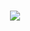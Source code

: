 

<br>
<p align="center">
  <a>
    <img align="center" src="https://github-readme-streak-stats.herokuapp.com?user=niffoxic&theme=dark&date_format=M%20j%5B%2C%20Y%5D&fire=C3DD29&ring=DD2727&sideNums=ABDD0F&dates=11A4DD)](https://git.io/streak-stats"/>
  </a>
</p>
